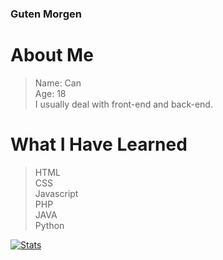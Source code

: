 ### Guten Morgen
# About Me
> Name: Can <br/>
> Age: 18 <br/>
> I usually deal with front-end and back-end.

# What I Have Learned

>HTML <br/>
>CSS <br/>
>Javascript <br/>
>PHP <br/>
>JAVA <br/>
>Python <br/>

[![Stats](https://github-readme-stats.vercel.app/api?username=felix5326)](https://github.com/felix5326/)

<!--
**caniDev18/caniDev18** is a ✨ _special_ ✨ repository because its `README.md` (this file) appears on your GitHub profile.

Here are some ideas to get you started:

- 🔭 I’m currently working on ...
- 🌱 I’m currently learning ...
- 👯 I’m looking to collaborate on ...
- 🤔 I’m looking for help with ...
- 💬 Ask me about ...
- 📫 How to reach me: ...
- 😄 Pronouns: ...
- ⚡ Fun fact: ...
-->
